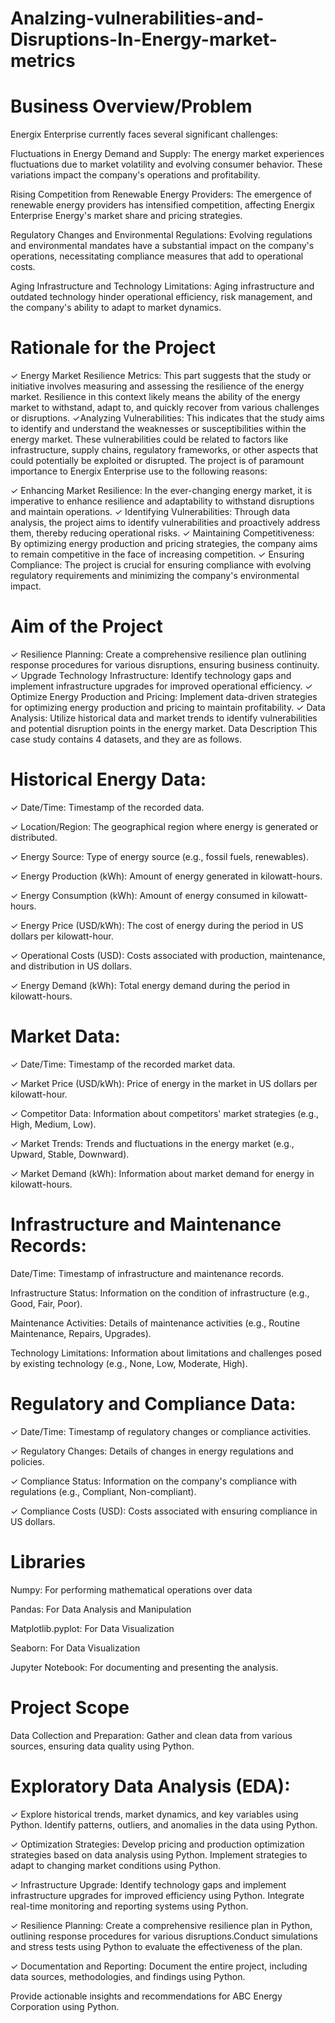 # Analzing-vulnerabilities-and-Disruptions-In-Energy-market-metrics

# Business Overview/Problem
Energix Enterprise currently faces several significant challenges:

 

Fluctuations in Energy Demand and Supply: The energy market experiences fluctuations due to market volatility and evolving consumer behavior. These variations impact the company's operations and profitability.

Rising Competition from Renewable Energy Providers: The emergence of renewable energy providers has intensified competition, affecting Energix Enterprise  Energy's market share and pricing strategies.

Regulatory Changes and Environmental Regulations: Evolving regulations and environmental mandates have a substantial impact on the company's operations, necessitating compliance measures that add to operational costs.

Aging Infrastructure and Technology Limitations: Aging infrastructure and outdated technology hinder operational efficiency, risk management, and the company's ability to adapt to market dynamics.

# Rationale for the Project
✓ Energy Market Resilience Metrics: This part suggests that the study or initiative involves measuring and assessing the resilience of the energy market. Resilience in this context likely means the ability of the energy market to withstand, adapt to, and quickly recover from various challenges or disruptions.
✓Analyzing Vulnerabilities: This indicates that the study aims to identify and understand the weaknesses or susceptibilities within the energy market. These vulnerabilities could be related to factors like infrastructure, supply chains, regulatory frameworks, or other aspects that could potentially be exploited or disrupted.
The project is of paramount importance to Energix Enterprise use to the following reasons:

✓ Enhancing Market Resilience: In the ever-changing energy market, it is imperative to enhance resilience and adaptability to withstand disruptions and maintain operations.
✓ Identifying Vulnerabilities: Through data analysis, the project aims to identify vulnerabilities and proactively address them, thereby reducing operational risks.
✓ Maintaining Competitiveness: By optimizing energy production and pricing strategies, the company aims to remain competitive in the face of increasing competition.
✓ Ensuring Compliance: The project is crucial for ensuring compliance with evolving regulatory requirements and minimizing the company's environmental impact.

# Aim of the Project
✓ Resilience Planning: Create a comprehensive resilience plan outlining response procedures for various disruptions, ensuring business continuity.
✓ Upgrade Technology Infrastructure: Identify technology gaps and implement infrastructure upgrades for improved operational efficiency.
✓ Optimize Energy Production and Pricing: Implement data-driven strategies for optimizing energy production and pricing to maintain profitability.
✓ Data Analysis: Utilize historical data and market trends to identify vulnerabilities and potential disruption points in the energy market.
Data Description
This case study contains 4 datasets, and they are as follows.

# Historical Energy Data: 

✓ Date/Time: Timestamp of the recorded data.

✓ Location/Region: The geographical region where energy is generated or distributed.

✓ Energy Source: Type of energy source (e.g., fossil fuels, renewables).

✓ Energy Production (kWh): Amount of energy generated in kilowatt-hours.

✓ Energy Consumption (kWh): Amount of energy consumed in kilowatt-hours.

✓ Energy Price (USD/kWh): The cost of energy during the period in US dollars per kilowatt-hour.

✓ Operational Costs (USD): Costs associated with production, maintenance, and distribution in US dollars.

✓ Energy Demand (kWh): Total energy demand during the period in kilowatt-hours.


 

# Market Data:

✓ Date/Time: Timestamp of the recorded market data.

✓ Market Price (USD/kWh): Price of energy in the market in US dollars per kilowatt-hour.

✓ Competitor Data: Information about competitors' market strategies (e.g., High, Medium, Low).

✓ Market Trends: Trends and fluctuations in the energy market (e.g., Upward, Stable, Downward).

✓ Market Demand (kWh): Information about market demand for energy in kilowatt-hours.


 

# Infrastructure and Maintenance Records:

Date/Time: Timestamp of infrastructure and maintenance records.

Infrastructure Status: Information on the condition of infrastructure (e.g., Good, Fair, Poor).

Maintenance Activities: Details of maintenance activities (e.g., Routine Maintenance, Repairs, Upgrades).

Technology Limitations: Information about limitations and challenges posed by existing technology (e.g., None, Low, Moderate, High).


 

# Regulatory and Compliance Data:

✓ Date/Time: Timestamp of regulatory changes or compliance activities.

✓ Regulatory Changes: Details of changes in energy regulations and policies.

✓ Compliance Status: Information on the company's compliance with regulations (e.g., Compliant, Non-compliant).

✓ Compliance Costs (USD): Costs associated with ensuring compliance in US dollars.

 

# Libraries

Numpy: For performing mathematical operations over data

Pandas: For Data Analysis and Manipulation

Matplotlib.pyplot: For Data Visualization

Seaborn: For Data Visualization

Jupyter Notebook: For documenting and presenting the analysis.

# Project Scope
Data Collection and Preparation: Gather and clean data from various sources, ensuring data quality using Python.


# Exploratory Data Analysis (EDA): 
✓ Explore historical trends, market dynamics, and key variables using Python. Identify patterns, outliers, and anomalies in the data using Python.

✓ Optimization Strategies: Develop pricing and production optimization strategies based on data analysis using Python. Implement strategies to adapt to changing market conditions using Python.

✓ Infrastructure Upgrade: Identify technology gaps and implement infrastructure upgrades for improved efficiency using Python. Integrate real-time monitoring and reporting systems using Python.

✓ Resilience Planning: Create a comprehensive resilience plan in Python, outlining response procedures for various disruptions.Conduct simulations and stress tests using Python to evaluate the effectiveness of the plan.

✓ Documentation and Reporting: Document the entire project, including data sources, methodologies, and findings using Python.

Provide actionable insights and recommendations for ABC Energy Corporation using Python.
